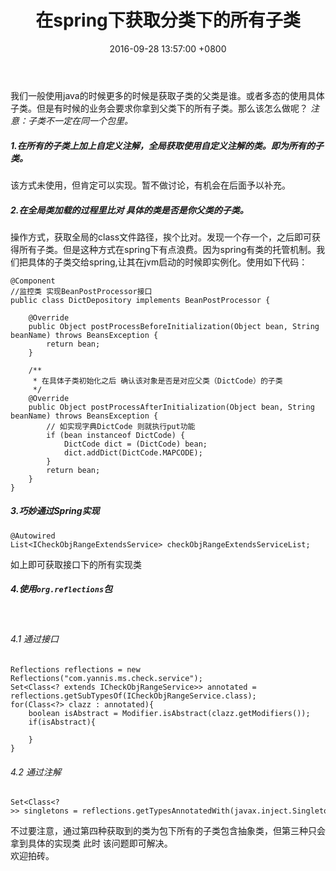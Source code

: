 ﻿---
title: 在spring下获取分类下的所有子类
date: 2016-09-28 13:57:00 +0800 
layout: post
permalink: /blog/2016/09/28/在spring下获取分类下的所有子类.html
categories:
  - 问题一箩筐
tags:
  - JAVA
  - Spring
---

我们一般使用java的时候更多的时候是获取子类的父类是谁。或者多态的使用具体子类。但是有时候的业务会要求你拿到父类下的所有子类。那么该怎么做呢？
_注意：子类不一定在同一个包里。_
 
##### 1.在所有的子类上加上自定义注解，全局获取使用自定义注解的类。即为所有的子类。
该方式未使用，但肯定可以实现。暂不做讨论，有机会在后面予以补充。
 
##### 2.在全局类加载的过程里比对 具体的类是否是你父类的子类。
操作方式，获取全局的class文件路径，挨个比对。发现一个存一个，之后即可获得所有子类。但是这种方式在spring下有点浪费。因为spring有类的托管机制。我们把具体的子类交给spring,让其在jvm启动的时候即实例化。使用如下代码：
```
@Component
//监控类 实现BeanPostProcessor接口
public class DictDepository implements BeanPostProcessor {

	@Override
	public Object postProcessBeforeInitialization(Object bean, String beanName) throws BeansException {
		return bean;
	}

	/**
	 * 在具体子类初始化之后 确认该对象是否是对应父类（DictCode）的子类
	 */
	@Override
	public Object postProcessAfterInitialization(Object bean, String beanName) throws BeansException {
		// 如实现字典DictCode 则就执行put功能
		if (bean instanceof DictCode) {
			DictCode dict = (DictCode) bean;
			dict.addDict(DictCode.MAPCODE);
		}
		return bean;
	}
}
```
##### 3.巧妙通过Spring实现
```
@Autowired
List<ICheckObjRangeExtendsService> checkObjRangeExtendsServiceList;
```
如上即可获取接口下的所有实现类
 
##### 4.使用`org.reflections`包
 
###### 4.1 通过接口
```
Reflections reflections = new Reflections("com.yannis.ms.check.service");
Set<Class<? extends ICheckObjRangeService>> annotated = reflections.getSubTypesOf(ICheckObjRangeService.class);
for(Class<?> clazz : annotated){
    boolean isAbstract = Modifier.isAbstract(clazz.getModifiers());
    if(isAbstract){
				
    }
}
```
###### 4.2 通过注解
```
Set<Class<?>> singletons = reflections.getTypesAnnotatedWith(javax.inject.Singleton.class);
```

不过要注意，通过第四种获取到的类为包下所有的子类包含抽象类，但第三种只会拿到具体的实现类
此时 该问题即可解决。<br/>
欢迎拍砖。
